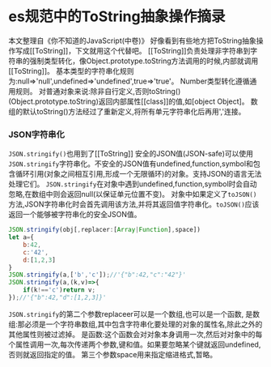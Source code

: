 # es规范中的ToString抽象操作摘录
本文整理自《你不知道的JavaScript(中卷)》 
好像看到有些地方把ToString抽象操作写成[[ToString]]，下文就用这个代替吧。
[[ToString]]负责处理非字符串到字符串的强制类型转化，像Object.prototype.toString方法调用的时候,内部就调用[[ToString]]。
基本类型的字符串化规则为:null=>'null',undefined=>'undefined',true=>'true'。
Number类型转化遵循通用规则。
对普通对象来说:除非自行定义,否则toString()(Object.prototype.toString)返回内部属性[[class]]的值,如[object Object]。
数组的默认toString()方法经过了重新定义,将所有单元字符串化后再用','连接。
### JSON字符串化
```JSON.stringify()```也用到了[[ToString]]
安全的JSON值(JSON-safe)可以使用```JSON.stringify```字符串化。不安全的JSON值有undefined,function,symbol和包含循环引用(对象之间相互引用,形成一个无限循环)的对象。支持JSON的语言无法处理它们。
```JSON.stringify```在对象中遇到undefined,function,symbol时会自动忽略,在数组中则会返回null(以保证单元位置不变)。
对象中如果定义了```toJSON()```方法,JSON字符串化时会首先调用该方法,并将其返回值字符串化。```toJSON()```应该返回一个能够被字符串化的安全JSON值。

```js
JSON.stringify(obj[,replacer:[Array|Function],space])
let a={
    b:42,
    c:'42',
    d:[1,2,3]
}
JSON.stringify(a,['b','c']);//'{"b":42,"c":"42"}'
JSON.stringify(a,(k,v)=>{
    if(k!=='c')return v;
});//'{"b":42,"d":[1,2,3]}'
```
```JSON.stringify```的第二个参数replaceer可以是一个数组,也可以是一个函数,
是数组:那必须是一个字符串数组,其中包含字符串化要处理的对象的属性名,除此之外的其他属性则被过滤掉。
是函数:这个函数会对对象本身调用一次,然后对对象中的每个属性调用一次,每次传递两个参数,键和值。如果要忽略某个键就返回undefined,否则就返回指定的值。
第三个参数space用来指定缩进格式,暂略。

